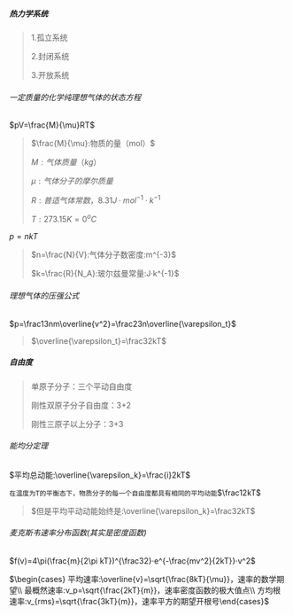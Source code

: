 ##### 热力学系统

> 1.孤立系统
>
> 2.封闭系统
>
> 3.开放系统

###### 一定质量的化学纯理想气体的状态方程

$pV=\frac{M}{\mu}RT$

> $\frac{M}{\mu}:物质的量（mol）$
>
> $M:气体质量（kg）$
>
> $\mu:气体分子的摩尔质量$
>
> $R:普适气体常数，8.31J·mol^{-1}·k^{-1}$
>
> $T:273.15K=0^oC$

$p=nkT$

> $n=\frac{N}{V}:气体分子数密度:m^{-3}$
>
> $k=\frac{R}{N_A}:玻尔兹曼常量:J·k^{-1}$

###### 理想气体的压强公式

$p=\frac13nm\overline{v^2}=\frac23n\overline{\varepsilon_t}$

> $\overline{\varepsilon_t}=\frac32kT$

 ##### 自由度

> 单原子分子：三个平动自由度
>
> 刚性双原子分子自由度：3+2
>
> 刚性三原子以上分子：3+3

###### 能均分定理

$平均总动能:\overline{\varepsilon_k}=\frac{i}2kT$

`在温度为T的平衡态下，物质分子的每一个自由度都具有相同的平均动能`$\frac12kT$

> $但是平均平动动能始终是:\overline{\varepsilon_k}=\frac32kT$

###### 麦克斯韦速率分布函数(其实是密度函数)

$f(v)=4\pi(\frac{m}{2\pi kT})^{\frac32}·e^{-\frac{mv^2}{2kT}}·v^2$

$\begin{cases}
平均速率:\overline{v}=\sqrt{\frac{8kT}{\mu}}，速率的数学期望\\
最概然速率:v_p=\sqrt{\frac{2kT}{m}}，速率密度函数的极大值点\\
方均根速率:v_{rms}=\sqrt{\frac{3kT}{m}}，速率平方的期望开根号\end{cases}$